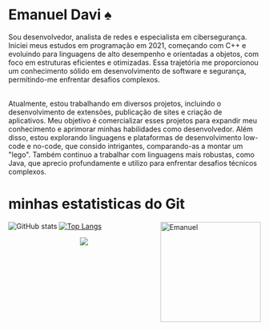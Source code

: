 # Emanuel Davi ♠

Sou desenvolvedor, analista de redes e especialista em cibersegurança. Iniciei meus estudos em programação em 2021, começando com C++ e evoluindo para linguagens de alto desempenho e
orientadas a objetos, com foco em estruturas eficientes e otimizadas. Essa trajetória me proporcionou um conhecimento sólido em desenvolvimento de software e segurança, permitindo-me
enfrentar desafios complexos.<br><br>

Atualmente, estou trabalhando em diversos projetos, incluindo o desenvolvimento de extensões, publicação de sites e criação de aplicativos. Meu objetivo é comercializar esses projetos para
expandir meu conhecimento e aprimorar minhas habilidades como desenvolvedor. Além disso, estou explorando linguagens e plataformas de desenvolvimento low-code e no-code, que consido
intrigantes, comparando-as a montar um "lego". Também continuo a trabalhar com linguagens mais robustas, como Java, que aprecio profundamente e utilizo para enfrentar desafios técnicos
complexos.

# minhas estatisticas do Git

![GitHub stats](https://github-readme-stats.vercel.app/api?username=emanuel672\&rank_icon=github&theme=merko)
[![Top Langs](https://github-readme-stats.vercel.app/api/top-langs/?username=emanuel672&layout=donut)](https://github.com/emanuel672/github-readme-stats)
<img align="right" alt="Emanuel" src="https://media.tenor.com/Ug6cbVA1ZsMAAAAM/developer.gif" width="200">

<p align="center">
  <a href="https://skillicons.dev">
    <img src="https://skillicons.dev/icons?i=ae,au,ai,ps,pr,autocad,aws,azure,c,cpp,css,html,js,php,wordpress,py,vscode,discord,dynamodb,eclipse,gcp,github,gmail,linkedin,linux,mysql," />
  </a>
</p>
